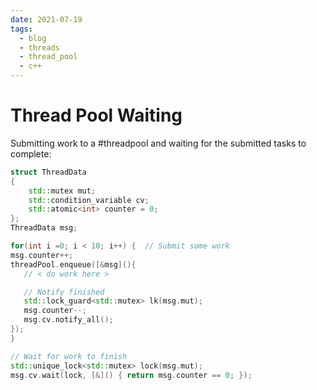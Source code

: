 ```yaml
---
date: 2021-07-19
tags:
  - blog
  - threads
  - thread_pool
  - c++
---
```


# Thread Pool Waiting

Submitting work to a #threadpool and waiting for the submitted tasks to complete:

```cpp
struct ThreadData
{
    std::mutex mut;
    std::condition_variable cv;
    std::atomic<int> counter = 0;
};
ThreadData msg;

for(int i =0; i < 10; i++) {  // Submit some work
msg.counter++;
threadPool.enqueue([&msg](){
   // < do work here >

   // Notify finished
   std::lock_guard<std::mutex> lk(msg.mut);
   msg.counter--;
   msg.cv.notify_all();
});
}

// Wait for work to finish
std::unique_lock<std::mutex> lock(msg.mut);
msg.cv.wait(lock, [&]() { return msg.counter == 0; }); 
```

<div class="ui section divider"></div>
<section id="socialMediaLinks"></section>
<div class="ui section divider"></div>
<div id="disqus_thread"></div>
